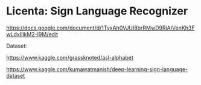 # Licenta: Sign Language Recognizer

https://docs.google.com/document/d/1TyxAh0VJUI8brRMwD9RiAIVenKh3FwLdxIlIkM2-I9M/edit


Dataset:

https://www.kaggle.com/grassknoted/asl-alphabet

https://www.kaggle.com/kumawatmanish/deep-learning-sign-language-dataset
